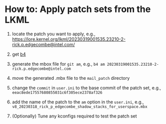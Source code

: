 # How to: Apply patch sets from the LKML

1. locate the patch you want to apply, e.g.,
https://lore.kernel.org/lkml/20230319001535.23210-2-rick.p.edgecombe@intel.com/

2. get [b4](https://b4.docs.kernel.org/)

3. generate the mbox file for `git am`, e.g.,
`b4 am 20230319001535.23210-2-rick.p.edgecombe@intel.com`

4. move the generated .mbx file to the `mail_patch` directory

5. change the `commit` in `user.ini` to the base commit of the patch
set, e.g., `eeac8ede17557680855031c6f305ece2378af326`

6. add the name of the patch to the `am` option in the `user.ini`, e.g.,
`v8_20230318_rick_p_edgecombe_shadow_stacks_for_userspace.mbx`

6. (Optionally) Tune any kconfigs required to test the patch set

